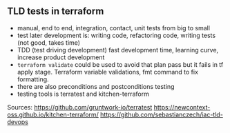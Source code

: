 ## TLD tests in terraform
* manual, end to end, integration, contact, unit tests from big to small
* test later development is: writing code, refactoring code, writing tests (not good, takes time)
* TDD (test driving development) fast  development time, learning curve, increase product development
* `terraform validate` could be used to avoid that plan pass but it fails in tf apply stage. Terraform variable validations, fmt command to fix formatting.
* there are also preconditions and postconditions testing
* testing tools is terratest and kitchen-terraform

Sources:
https://github.com/gruntwork-io/terratest
https://newcontext-oss.github.io/kitchen-terraform/
https://github.com/sebastianczech/iac-tld-devops
